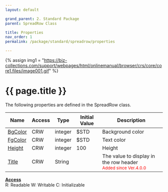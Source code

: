 ```yaml
---
layout: default

grand_parent: 2. Standard Package
parent: SpreadRow Class

title: Properties
nav_order: 1
permalink: /package/standard/spreadrow/properties

---
```

{% assign img1 = "https://biz-collections.com/support/webpages/html/onlinemanual/browser/crs/core/core1.files/image001.gif" %}


# {{ page.title }}

The following properties are defined in the SpreadRow class.

|Name       | Access | Type   | Initial Value | Description |
|----------	|--------|--------|---------------|-------------|
|[BgColor](/package/standard/spreadrow/properties/bgcolor) | CRW | integer | $STD | Background color|
|[FgColor](/package/standard/spreadrow/properties/fgcolor) | CRW | integer | $STD | Text color|
|[Height](/package/standard/spreadrow/properties/height) | CRW | integer | 100 | Height|
|[Title](/package/standard/spreadrow/properties/title) | CRW | String |  | The value to display in the row header <br><small><span style="color:red">Added since Ver.4.0.0</span></small> |

<u><b>Access</b></u><br>
R: Readable
W: Writable
C: Initializable
